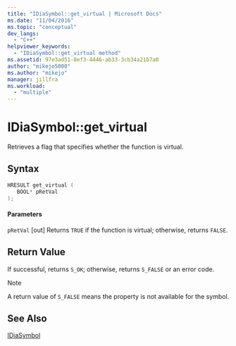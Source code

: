 ```yaml
---
title: "IDiaSymbol::get_virtual | Microsoft Docs"
ms.date: "11/04/2016"
ms.topic: "conceptual"
dev_langs:
  - "C++"
helpviewer_keywords:
  - "IDiaSymbol::get_virtual method"
ms.assetid: 97e3ad51-8ef3-4446-ab33-3cb34a21b7a0
author: "mikejo5000"
ms.author: "mikejo"
manager: jillfra
ms.workload:
  - "multiple"
---
```

# IDiaSymbol::get_virtual
Retrieves a flag that specifies whether the function is virtual.

## Syntax

```C++
HRESULT get_virtual ( 
   BOOL* pRetVal
);
```

#### Parameters
 `pRetVal`
 [out] Returns `TRUE` if the function is virtual; otherwise, returns `FALSE`.

## Return Value
 If successful, returns `S_OK`; otherwise, returns `S_FALSE` or an error code.

> [!NOTE]
>  A return value of `S_FALSE` means the property is not available for the symbol.

## See Also
 [IDiaSymbol](../../debugger/debug-interface-access/idiasymbol.md)